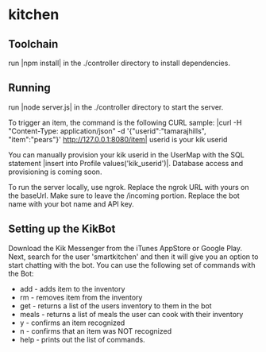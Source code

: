 # kitchen

## Toolchain
 run |npm install| in the ./controller directory to install dependencies.

## Running
 run |node server.js| in the ./controller directory to start the server.

 To trigger an item, the command is the following CURL sample:
 |curl -H "Content-Type: application/json" -d '{"userid":"tamarajhills", "item":"pears"}' http://127.0.0.1:8080/item|
 userid is your kik userid

 You can manually provision your kik userid in the UserMap with the SQL statement |insert into Profile values('kik_userid')|.  Database access and provisioning is coming soon.

 To run the server locally, use ngrok.  Replace the ngrok URL with yours on the baseUrl.  Make sure to leave the /incoming portion.  Replace the bot name with your bot name and API key.

 ## Setting up the KikBot
 Download the Kik Messenger from the iTunes AppStore or Google Play.  Next, search for the user 'smartkitchen' and then it will give you an option to start chatting with the bot.  You can use the following set of commands with the Bot:

 * add <item> - adds item to the inventory
 * rm <item> - removes item from the inventory
 * get - returns a list of the users inventory to them in the bot
 * meals - returns a list of meals the user can cook with their inventory
 * y - confirms an item recognized
 * n - confirms that an item was NOT recognized
 * help - prints out the list of commands.
